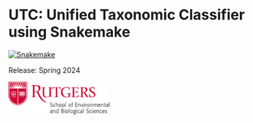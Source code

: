 # UTC: Unified Taxonomic Classifier using Snakemake

[![Snakemake](https://img.shields.io/badge/snakemake-≥6.3.0-brightgreen.svg)](https://snakemake.github.io)

Release: Spring 2024

<img src='img/rutgers-sebs.png' width='200'>
